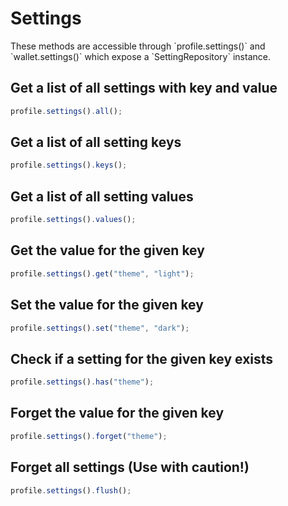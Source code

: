 # Settings

<x-alert type="info">
These methods are accessible through `profile.settings()` and `wallet.settings()` which expose a `SettingRepository` instance.
</x-alert>

## Get a list of all settings with key and value

```typescript
profile.settings().all();
```

## Get a list of all setting keys

```typescript
profile.settings().keys();
```

## Get a list of all setting values

```typescript
profile.settings().values();
```

## Get the value for the given key

```typescript
profile.settings().get("theme", "light");
```

## Set the value for the given key

```typescript
profile.settings().set("theme", "dark");
```

## Check if a setting for the given key exists

```typescript
profile.settings().has("theme");
```

## Forget the value for the given key

```typescript
profile.settings().forget("theme");
```

## Forget all settings (Use with caution!)

```typescript
profile.settings().flush();
```
